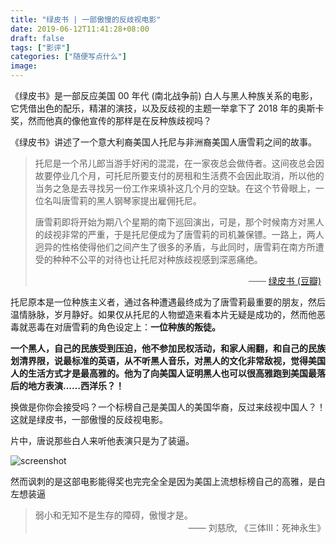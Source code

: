 ```yaml
---
title: "绿皮书 | 一部傲慢的反歧视电影"
date: 2019-06-12T11:41:28+08:00
draft: false
tags: ["影评"]
categories: ["随便写点什么"]
image:
---
```


<!--
![](https://mogeko.github.io/blog-images/r/073/)
{{< spoiler >}}{{< /spoiler >}}
&emsp;&emsp;
 -->

《绿皮书》是一部反应美国 00 年代 (南北战争前) 白人与黑人种族关系的电影，它凭借出色的配乐，精湛的演技，以及反歧视的主题一举拿下了 2018 年的奥斯卡奖，然而他真的像他宣传的那样是在反种族歧视吗？

《绿皮书》讲述了一个意大利裔美国人托尼与非洲裔美国人唐雪莉之间的故事。

<blockquote>
<p>托尼是一个吊儿郎当游手好闲的混混，在一家夜总会做侍者。这间夜总会因故要停业几个月，可托尼所要支付的房租和生活费不会因此取消，所以他的当务之急是去寻找另一份工作来填补这几个月的空缺。在这个节骨眼上，一位名叫唐雪莉的黑人钢琴家提出雇佣托尼。</p>
<p>唐雪莉即将开始为期八个星期的南下巡回演出，可是，那个时候南方对黑人的歧视非常的严重，于是托尼便成为了唐雪莉的司机兼保镖。一路上，两人迥异的性格使得他们之间产生了很多的矛盾，与此同时，唐雪莉在南方所遭受的种种不公平的对待也让托尼对种族歧视感到深恶痛绝。</p>
<p style="overflow: hidden;"><span style="float: right;"> —— <a href="https://movie.douban.com/subject/27060077/">绿皮书 (豆瓣)</a>&ensp;</span></p>
</blockquote>

托尼原本是一位种族主义者，通过各种遭遇最终成为了唐雪莉最重要的朋友，然后温情脉脉，岁月静好。如果仅从托尼的人物塑造来看本片无疑是成功的，然而他恶毒就恶毒在对唐雪莉的角色设定上：**一位种族的叛徒。**

**一个黑人，自己的民族受到压迫，他不参加民权活动，和家人闹翻，和自己的民族划清界限，说最标准的英语，从不听黑人音乐，对黑人的文化非常敌视，觉得美国人的生活方式才是最高雅的。他为了向美国人证明黑人也可以很高雅跑到美国最落后的地方表演……西洋乐？！**

换做是你你会接受吗？一个标榜自己是美国人的美国华裔，反过来歧视中国人？！这就是绿皮书，一部傲慢的反歧视电影。

片中，唐说那些白人来听他表演只是为了装逼。

![screenshot](https://mogeko.github.io/blog-images/r/073/screenshot.png)

然而讽刺的是这部电影能得奖也完完全全是因为美国上流想标榜自己的高雅，是白左想装逼

<blockquote>
<p style="overflow: hidden;">弱小和无知不是生存的障碍，傲慢才是。<span style="float: right;"> —— 刘慈欣, 《三体Ⅲ：死神永生》</span></p>
</blockquote>
